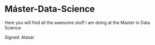 # Máster-Data-Science

Here you will find all the awesome stuff I am doing at the Master in Data Science

Signed: Atasar

